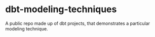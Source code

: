 # dbt-modeling-techniques

A public repo made up of dbt projects, that demonstrates a particular modeling technique.
